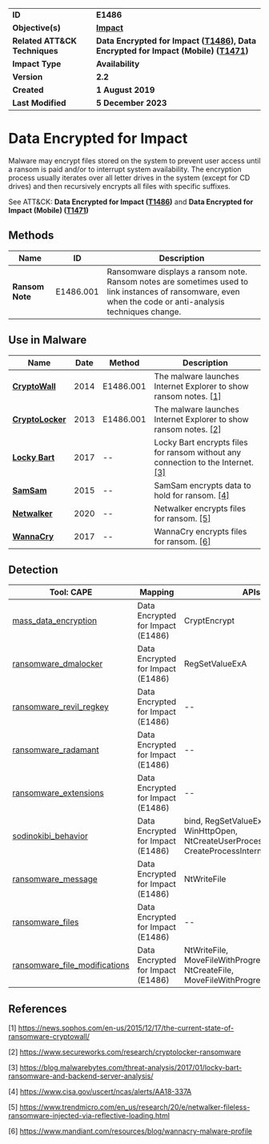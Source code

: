 <table>
<tr>
<td><b>ID</b></td>
<td><b>E1486</b></td>
</tr>
<tr>
<td><b>Objective(s)</b></td>
<td><b><a href="../impact">Impact</a></b></td>
</tr>
<tr>
<td><b>Related ATT&CK Techniques</b></td>
<td><b>Data Encrypted for Impact (<a href="https://attack.mitre.org/techniques/T1486/">T1486</a>), Data Encrypted for Impact (Mobile) (<a href="https://attack.mitre.org/techniques/T1471/">T1471</a>) </b></td>
</tr>
<tr>
<td><b>Impact Type</b></td>
<td><b>Availability</b></td>
</tr>
<tr>
<td><b>Version</b></td>
<td><b>2.2</b></td>
</tr>
<tr>
<td><b>Created</b></td>
<td><b>1 August 2019</b></td>
</tr>
<tr>
<td><b>Last Modified</b></td>
<td><b>5 December 2023</b></td>
</tr>
</table>


# Data Encrypted for Impact 

Malware may encrypt files stored on the system to prevent user access until a ransom is paid and/or to interrupt system availability. The encryption process usually iterates over all letter drives in the system (except for CD drives) and then recursively encrypts all files with specific suffixes.

See ATT&CK: **Data Encrypted for Impact ([T1486](https://attack.mitre.org/techniques/T1486/))** and **Data Encrypted for Impact (Mobile) ([T1471](https://attack.mitre.org/techniques/T1471/))**

## Methods

|Name|ID|Description|
|---|---|---|
|**Ransom Note**|E1486.001|Ransomware displays a ransom note. Ransom notes are sometimes used to link instances of ransomware, even when the code or anti-analysis techniques change.|

## Use in Malware

|Name|Date|Method|Description|
|---|---|---|---|
|[**CryptoWall**](../xample-malware/cryptowall.md)|2014|E1486.001|The malware launches Internet Explorer to show ransom notes. [[1]](#1)|
|[**CryptoLocker**](../xample-malware/cryptolocker.md)|2013|E1486.001|The malware launches Internet Explorer to show ransom notes. [[2]](#2)|
|[**Locky Bart**](../xample-malware/locky-bart.md)|2017|--|Locky Bart encrypts files for ransom without any connection to the Internet. [[3]](#3)|
|[**SamSam**](../xample-malware/samsam.md)|2015|--|SamSam encrypts data to hold for ransom. [[4]](#4)|
|[**Netwalker**](../xample-malware/netwalker.md)|2020|--|Netwalker encrypts files for ransom. [[5]](#5)|
|[**WannaCry**](../xample-malware/wannacry.md)|2017|--|WannaCry encrypts files for ransom. [[6]](#6)|

## Detection

|Tool: CAPE|Mapping|APIs|
|---|---|---|
|[mass_data_encryption](https://github.com/CAPESandbox/community/tree/master/modules/signatures/mass_data_encryption.py)|Data Encrypted for Impact  (E1486)|CryptEncrypt|
|[ransomware_dmalocker](https://github.com/CAPESandbox/community/tree/master/modules/signatures/ransomware_dmalocker.py)|Data Encrypted for Impact  (E1486)|RegSetValueExA|
|[ransomware_revil_regkey](https://github.com/CAPESandbox/community/tree/master/modules/signatures/ransomware_revil_regkey.py)|Data Encrypted for Impact  (E1486)|--|
|[ransomware_radamant](https://github.com/CAPESandbox/community/tree/master/modules/signatures/ransomware_radamant.py)|Data Encrypted for Impact  (E1486)|--|
|[ransomware_extensions](https://github.com/CAPESandbox/community/tree/master/modules/signatures/ransomware_extensions.py)|Data Encrypted for Impact  (E1486)|--|
|[sodinokibi_behavior](https://github.com/CAPESandbox/community/tree/master/modules/signatures/sodinokibi_behavior.py)|Data Encrypted for Impact  (E1486)|bind, RegSetValueExW, WinHttpOpen, NtCreateUserProcess, CreateProcessInternalW|
|[ransomware_message](https://github.com/CAPESandbox/community/tree/master/modules/signatures/ransomware_message.py)|Data Encrypted for Impact  (E1486)|NtWriteFile|
|[ransomware_files](https://github.com/CAPESandbox/community/tree/master/modules/signatures/ransomware_files.py)|Data Encrypted for Impact  (E1486)|--|
|[ransomware_file_modifications](https://github.com/CAPESandbox/community/tree/master/modules/signatures/ransomware_file_modifications.py)|Data Encrypted for Impact  (E1486)|NtWriteFile, MoveFileWithProgressW, NtCreateFile, MoveFileWithProgressTransactedW|

## References

<a name="1">[1]</a> https://news.sophos.com/en-us/2015/12/17/the-current-state-of-ransomware-cryptowall/

<a name="2">[2]</a> https://www.secureworks.com/research/cryptolocker-ransomware

<a name="3">[3]</a> https://blog.malwarebytes.com/threat-analysis/2017/01/locky-bart-ransomware-and-backend-server-analysis/

<a name="4">[4]</a> https://www.cisa.gov/uscert/ncas/alerts/AA18-337A

<a name="5">[5]</a> https://www.trendmicro.com/en_us/research/20/e/netwalker-fileless-ransomware-injected-via-reflective-loading.html

<a name="6">[6]</a> https://www.mandiant.com/resources/blog/wannacry-malware-profile

